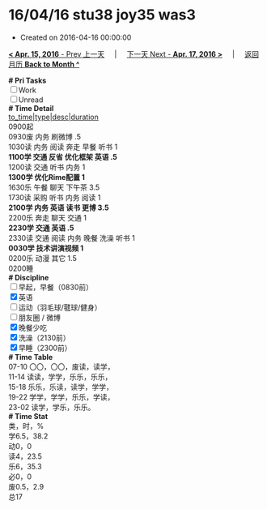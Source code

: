 # 16/04/16 stu38 joy35 was3

- Created on 2016-04-16 00:00:00

[**< Apr. 15, 2016** - Prev 上一天](/lifelogs/2016/04/d15.md) &nbsp; &nbsp; | &nbsp; &nbsp; [下一天 Next - **Apr. 17, 2016 >**](/lifelogs/2016/04/d17.md) &nbsp; &nbsp; |  &nbsp; &nbsp; [返回月历 **Back to Month ^**](/lifelogs/2016/04/index.md)
<br/><div><b># Pri Tasks</b></div><div><input type="checkbox"/>Work</div><div><input type="checkbox"/>Unread</div><div><b># Time Detail</b></div><div><u>to_time|type|desc|duration</u></div><div>0900起</div><div>0930废 内务 刷微博 .5</div><div>1030读 内务 阅读 奔走 早餐 听书 1</div><div><b>1100学 交通 反省 优化框架 英语 .5</b></div><div>1200读 交通 听书 内务 1</div><div><b>1300学 优化Rime配置 1</b></div><div>1630乐 午餐 聊天 下午茶 3.5</div><div>1730读 采购 听书 内务 阅读 1</div><div><b>2100学 内务 英语 读书 更博 3.5</b></div><div>2200乐 奔走 聊天 交通 1</div><div><b>2230学 交通 英语 .5</b></div><div>2330读 交通 阅读 内务 晚餐 洗澡 听书 1</div><div><b>0030学 技术讲演视频 1</b></div><div>0200乐 动漫 其它 1.5</div><div>0200睡</div><div><b># Discipline</b></div><div><input type="checkbox"/>早起，早餐（0830前）</div><div><input checked="true" type="checkbox"/>英语</div><div><input type="checkbox"/>运动（羽毛球/毽球/健身）</div><div><input type="checkbox"/>朋友圈 / 微博</div><div><input checked="true" type="checkbox"/>晚餐少吃</div><div><input checked="true" type="checkbox"/>洗澡（2130前）</div><div><input checked="true" type="checkbox"/>早睡（2300前）</div><div><b># Time Table</b></div><div>07-10 〇〇，〇〇，废读，读学，</div><div>11-14 读读，学学，乐乐，乐乐，</div><div>15-18 乐乐，乐读，读学，学学，</div><div>19-22 学学，学学，乐乐，学读，</div><div>23-02 读学，学乐，乐乐。</div><div><b># Time Stat</b></div><div>类，时，%</div><div>学6.5，38.2</div><div>动0，0</div><div>读4，23.5</div><div>乐6，35.3</div><div>必0，0</div><div>废0.5，2.9</div><div>总17</div>
